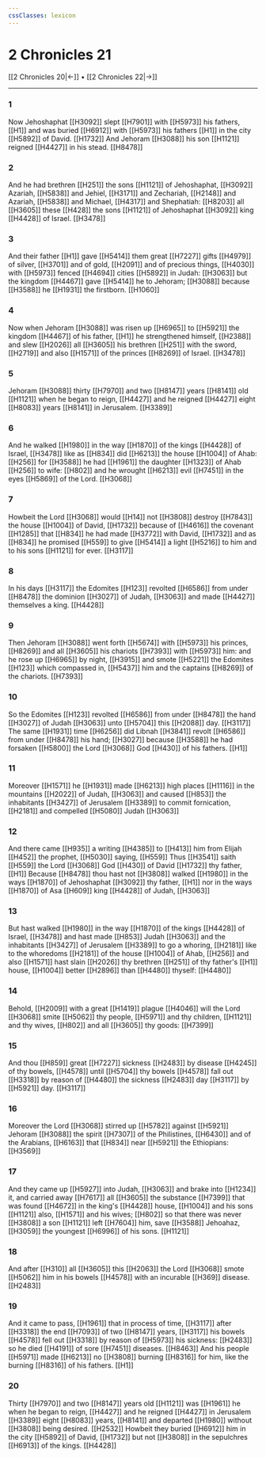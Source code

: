 ```yaml
---
cssClasses: lexicon
---
```

# 2 Chronicles 21

[[2 Chronicles 20|←]] • [[2 Chronicles 22|→]]

---

### 1
Now Jehoshaphat [[H3092]] slept [[H7901]] with [[H5973]] his fathers, [[H1]] and was buried [[H6912]] with [[H5973]] his fathers [[H1]] in the city [[H5892]] of David. [[H1732]] And Jehoram [[H3088]] his son [[H1121]] reigned [[H4427]] in his stead. [[H8478]]

### 2
And he had brethren [[H251]] the sons [[H1121]] of Jehoshaphat, [[H3092]] Azariah, [[H5838]] and Jehiel, [[H3171]] and Zechariah, [[H2148]] and Azariah, [[H5838]] and Michael, [[H4317]] and Shephatiah: [[H8203]] all [[H3605]] these [[H428]] the sons [[H1121]] of Jehoshaphat [[H3092]] king [[H4428]] of Israel. [[H3478]]

### 3
And their father [[H1]] gave [[H5414]] them great [[H7227]] gifts [[H4979]] of silver, [[H3701]] and of gold, [[H2091]] and of precious things, [[H4030]] with [[H5973]] fenced [[H4694]] cities [[H5892]] in Judah: [[H3063]] but the kingdom [[H4467]] gave [[H5414]] he to Jehoram; [[H3088]] because [[H3588]] he [[H1931]] the firstborn. [[H1060]]

### 4
Now when Jehoram [[H3088]] was risen up [[H6965]] to [[H5921]] the kingdom [[H4467]] of his father, [[H1]] he strengthened himself, [[H2388]] and slew [[H2026]] all [[H3605]] his brethren [[H251]] with the sword, [[H2719]] and also [[H1571]] of the princes [[H8269]] of Israel. [[H3478]]

### 5
Jehoram [[H3088]] thirty [[H7970]] and two [[H8147]] years [[H8141]] old [[H1121]] when he began to reign, [[H4427]] and he reigned [[H4427]] eight [[H8083]] years [[H8141]] in Jerusalem. [[H3389]]

### 6
And he walked [[H1980]] in the way [[H1870]] of the kings [[H4428]] of Israel, [[H3478]] like as [[H834]] did [[H6213]] the house [[H1004]] of Ahab: [[H256]] for [[H3588]] he had [[H1961]] the daughter [[H1323]] of Ahab [[H256]] to wife: [[H802]] and he wrought [[H6213]] evil [[H7451]] in the eyes [[H5869]] of the Lord. [[H3068]]

### 7
Howbeit the Lord [[H3068]] would [[H14]] not [[H3808]] destroy [[H7843]] the house [[H1004]] of David, [[H1732]] because of [[H4616]] the covenant [[H1285]] that [[H834]] he had made [[H3772]] with David, [[H1732]] and as [[H834]] he promised [[H559]] to give [[H5414]] a light [[H5216]] to him and to his sons [[H1121]] for ever. [[H3117]]

### 8
In his days [[H3117]] the Edomites [[H123]] revolted [[H6586]] from under [[H8478]] the dominion [[H3027]] of Judah, [[H3063]] and made [[H4427]] themselves a king. [[H4428]]

### 9
Then Jehoram [[H3088]] went forth [[H5674]] with [[H5973]] his princes, [[H8269]] and all [[H3605]] his chariots [[H7393]] with [[H5973]] him: and he rose up [[H6965]] by night, [[H3915]] and smote [[H5221]] the Edomites [[H123]] which compassed in, [[H5437]] him and the captains [[H8269]] of the chariots. [[H7393]]

### 10
So the Edomites [[H123]] revolted [[H6586]] from under [[H8478]] the hand [[H3027]] of Judah [[H3063]] unto [[H5704]] this [[H2088]] day. [[H3117]] The same [[H1931]] time [[H6256]] did Libnah [[H3841]] revolt [[H6586]] from under [[H8478]] his hand; [[H3027]] because [[H3588]] he had forsaken [[H5800]] the Lord [[H3068]] God [[H430]] of his fathers. [[H1]]

### 11
Moreover [[H1571]] he [[H1931]] made [[H6213]] high places [[H1116]] in the mountains [[H2022]] of Judah, [[H3063]]  and caused [[H853]] the inhabitants [[H3427]] of Jerusalem [[H3389]] to commit fornication, [[H2181]] and compelled [[H5080]] Judah [[H3063]]

### 12
And there came [[H935]] a writing [[H4385]] to [[H413]] him from Elijah [[H452]] the prophet, [[H5030]] saying, [[H559]] Thus [[H3541]] saith [[H559]] the Lord [[H3068]] God [[H430]] of David [[H1732]] thy father, [[H1]] Because [[H8478]] thou hast not [[H3808]] walked [[H1980]] in the ways [[H1870]] of Jehoshaphat [[H3092]] thy father, [[H1]] nor in the ways [[H1870]] of Asa [[H609]] king [[H4428]] of Judah, [[H3063]]

### 13
But hast walked [[H1980]] in the way [[H1870]] of the kings [[H4428]] of Israel, [[H3478]]  and hast made [[H853]] Judah [[H3063]] and the inhabitants [[H3427]] of Jerusalem [[H3389]] to go a whoring, [[H2181]] like to the whoredoms [[H2181]] of the house [[H1004]] of Ahab, [[H256]] and also [[H1571]] hast slain [[H2026]] thy brethren [[H251]] of thy father's [[H1]] house, [[H1004]] better [[H2896]] than [[H4480]] thyself: [[H4480]]

### 14
Behold, [[H2009]] with a great [[H1419]] plague [[H4046]] will the Lord [[H3068]] smite [[H5062]] thy people, [[H5971]] and thy children, [[H1121]] and thy wives, [[H802]] and all [[H3605]] thy goods: [[H7399]]

### 15
And thou [[H859]] great [[H7227]] sickness [[H2483]] by disease [[H4245]] of thy bowels, [[H4578]] until [[H5704]] thy bowels [[H4578]] fall out [[H3318]] by reason of [[H4480]] the sickness [[H2483]] day [[H3117]] by [[H5921]] day. [[H3117]]

### 16
Moreover the Lord [[H3068]] stirred up [[H5782]] against [[H5921]] Jehoram [[H3088]] the spirit [[H7307]] of the Philistines, [[H6430]] and of the Arabians, [[H6163]] that [[H834]] near [[H5921]] the Ethiopians: [[H3569]]

### 17
And they came up [[H5927]] into Judah, [[H3063]] and brake into [[H1234]] it, and carried away [[H7617]] all [[H3605]] the substance [[H7399]] that was found [[H4672]] in the king's [[H4428]] house, [[H1004]] and his sons [[H1121]] also, [[H1571]] and his wives; [[H802]] so that there was never [[H3808]] a son [[H1121]] left [[H7604]] him, save [[H3588]] Jehoahaz, [[H3059]] the youngest [[H6996]] of his sons. [[H1121]]

### 18
And after [[H310]] all [[H3605]] this [[H2063]] the Lord [[H3068]] smote [[H5062]] him in his bowels [[H4578]] with an incurable [[H369]] disease. [[H2483]]

### 19
And it came to pass, [[H1961]] that in process of time, [[H3117]] after [[H3318]] the end [[H7093]] of two [[H8147]] years, [[H3117]] his bowels [[H4578]] fell out [[H3318]] by reason of [[H5973]] his sickness: [[H2483]] so he died [[H4191]] of sore [[H7451]] diseases. [[H8463]] And his people [[H5971]] made [[H6213]] no [[H3808]] burning [[H8316]] for him, like the burning [[H8316]] of his fathers. [[H1]]

### 20
Thirty [[H7970]] and two [[H8147]] years old [[H1121]] was [[H1961]] he when he began to reign, [[H4427]] and he reigned [[H4427]] in Jerusalem [[H3389]] eight [[H8083]] years, [[H8141]] and departed [[H1980]] without [[H3808]] being desired. [[H2532]] Howbeit they buried [[H6912]] him in the city [[H5892]] of David, [[H1732]] but not [[H3808]] in the sepulchres [[H6913]] of the kings. [[H4428]]